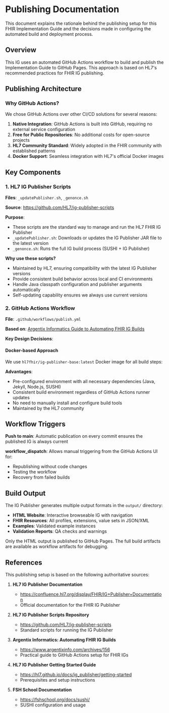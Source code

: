 # Publishing Documentation

This document explains the rationale behind the publishing setup for this FHIR Implementation Guide and the decisions made in configuring the automated build and deployment process.

## Overview

This IG uses an automated GitHub Actions workflow to build and publish the Implementation Guide to GitHub Pages. This approach is based on HL7's recommended practices for FHIR IG publishing.

## Publishing Architecture

### Why GitHub Actions?

We chose GitHub Actions over other CI/CD solutions for several reasons:

1. **Native Integration**: GitHub Actions is built into GitHub, requiring no external service configuration
2. **Free for Public Repositories**: No additional costs for open-source projects
3. **HL7 Community Standard**: Widely adopted in the FHIR community with established patterns
4. **Docker Support**: Seamless integration with HL7's official Docker images

## Key Components

### 1. HL7 IG Publisher Scripts

**Files**: `_updatePublisher.sh`, `_genonce.sh`

**Source**: https://github.com/HL7/ig-publisher-scripts

**Purpose**:
- These scripts are the standard way to manage and run the HL7 FHIR IG Publisher
- `_updatePublisher.sh`: Downloads or updates the IG Publisher JAR file to the latest version
- `_genonce.sh`: Runs the full IG build process (SUSHI + IG Publisher)

**Why use these scripts?**
- Maintained by HL7, ensuring compatibility with the latest IG Publisher versions
- Provide consistent build behavior across local and CI environments
- Handle Java classpath configuration and publisher arguments automatically
- Self-updating capability ensures we always use current versions

### 2. GitHub Actions Workflow

**File**: `.github/workflows/publish.yml`

**Based on**: [Argentix Informatics Guide to Automating FHIR IG Builds](https://www.argentixinfo.com/archives/156)

**Key Design Decisions**:

#### Docker-based Approach
We use `hl7fhir/ig-publisher-base:latest` Docker image for all build steps:

**Advantages**:
- Pre-configured environment with all necessary dependencies (Java, Jekyll, Node.js, SUSHI)
- Consistent build environment regardless of GitHub Actions runner updates
- No need to manually install and configure build tools
- Maintained by the HL7 community

## Workflow Triggers

**Push to main**: Automatic publication on every commit ensures the published IG is always current

**workflow_dispatch**: Allows manual triggering from the GitHub Actions UI for:
- Republishing without code changes
- Testing the workflow
- Recovery from failed builds

## Build Output

The IG Publisher generates multiple output formats in the `output/` directory:

- **HTML Website**: Interactive browseable IG with navigation
- **FHIR Resources**: All profiles, extensions, value sets in JSON/XML
- **Examples**: Validated example instances
- **Validation Reports**: QA checks and warnings

Only the HTML output is published to GitHub Pages. The full build artifacts are available as workflow artifacts for debugging.

## References

This publishing setup is based on the following authoritative sources:

1. **HL7 IG Publisher Documentation**
   - https://confluence.hl7.org/display/FHIR/IG+Publisher+Documentation
   - Official documentation for the FHIR IG Publisher

2. **HL7 IG Publisher Scripts Repository**
   - https://github.com/HL7/ig-publisher-scripts
   - Standard scripts for running the IG Publisher

3. **Argentix Informatics: Automating FHIR IG Builds**
   - https://www.argentixinfo.com/archives/156
   - Practical guide to GitHub Actions setup for FHIR IGs

4. **HL7 IG Publisher Getting Started Guide**
   - https://hl7.github.io/docs/ig_publisher/getting-started
   - Prerequisites and setup instructions

5. **FSH School Documentation**
   - https://fshschool.org/docs/sushi/
   - SUSHI configuration and usage